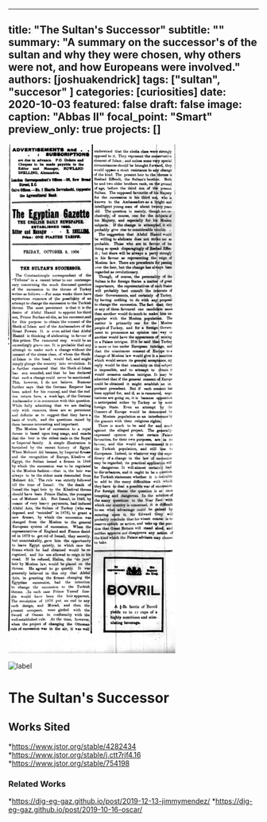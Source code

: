 ---
title: "The Sultan's Successor"
subtitle: "" <!--optional-->
summary: "A summary on the successor's of the sultan and why they were chosen, why others were not, and how Europeans were involved."
authors: [joshuakendrick]
tags: ["sultan", "succesor" <!--add more as needed-->]
categories: [curiosities]
date: 2020-10-03
featured: false
draft: false
image:
  caption: "Abbas II"
  focal_point: "Smart"
  preview_only: true
projects: []
--
![The Sultan's Successor](BlogPost.jpg "Article")

![label](featured.jpg)

# The Sultan's Successor

## Works Sited
*https://www.jstor.org/stable/4282434
*https://www.jstor.org/stable/j.ctt7rjf4.16
*https://www.jstor.org/stable/754198

### Related Works
*https://dig-eg-gaz.github.io/post/2019-12-13-jimmymendez/
*https://dig-eg-gaz.github.io/post/2019-10-16-oscar/

